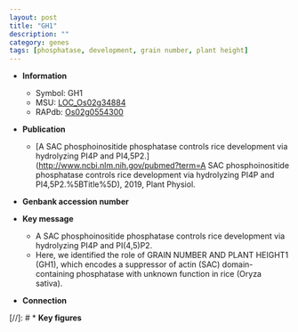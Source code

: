 ```yaml
---
layout: post
title: "GH1"
description: ""
category: genes
tags: [phosphatase, development, grain number, plant height]
---
```


* **Information**  
    + Symbol: GH1  
    + MSU: [LOC_Os02g34884](http://rice.uga.edu/cgi-bin/ORF_infopage.cgi?orf=LOC_Os02g34884)  
    + RAPdb: [Os02g0554300](https://rapdb.dna.affrc.go.jp/locus/?name=Os02g0554300)  

* **Publication**  
    + [A SAC phosphoinositide phosphatase controls rice development via hydrolyzing PI4P and PI4,5P2.](http://www.ncbi.nlm.nih.gov/pubmed?term=A SAC phosphoinositide phosphatase controls rice development via hydrolyzing PI4P and PI4,5P2.%5BTitle%5D), 2019, Plant Physiol.

* **Genbank accession number**  

* **Key message**  
    + A SAC phosphoinositide phosphatase controls rice development via hydrolyzing PI4P and PI(4,5)P2.
    + Here, we identified the role of GRAIN NUMBER AND PLANT HEIGHT1 (GH1), which encodes a suppressor of actin (SAC) domain-containing phosphatase with unknown function in rice (Oryza sativa).

* **Connection**  

[//]: # * **Key figures**  


